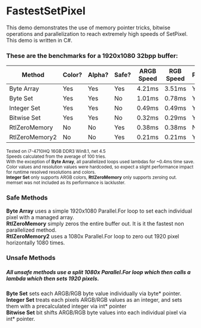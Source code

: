 # FastestSetPixel
This demo demonstrates the use of memory pointer tricks, bitwise operations and parallelization to reach extremely high speeds of SetPixel. This demo is written in C#.

### These are the benchmarks for a 1920x1080 32bpp buffer:
| Method        | Color?        | Alpha?        | Safe?         | ARGB Speed    | RGB Speed     | Parallel.For? |
| ------------- | ------------- | ------------- | ------------- | ------------- | ------------- | ------------- |
| Byte Array    | Yes           | Yes           | Yes           | 4.21ms        | 3.51ms        | Yes           |
| Byte Set      | Yes           | Yes           | No            | 1.01ms        | 0.78ms        | Yes           |
| Integer Set   | Yes           | Yes           | No            | 0.49ms        | 0.49ms        | Yes           |
| Bitwise Set   | Yes           | Yes           | No            | 0.32ms        | 0.29ms        | Yes           |
| RtlZeroMemory | No            | No            | Yes           | 0.38ms        | 0.38ms        | No            |
| RtlZeroMemory2 | No           | No            | Yes           | 0.21ms        | 0.21ms        | Yes           |

<sub>Tested on i7-4710HQ 16GB DDR3 Win8.1, net 4.5<br/>
Speeds calculated from the average of 100 tries.<br/>
With the exception of **Byte Array**, all parallelized loops used lambdas for ~0.4ms time save.<br/>
Color values and resolution values were hardcoded, so expect a slight performance impact for runtime resolved resolutions and colors.<br/>
**Integer Set** only supports ARGB colors, **RtlZeroMemory** only supports zeroing out.<br/>
memset was not included as its performance is lackluster.
</sub>

### Safe Methods
**Byte Array** uses a simple 1920x1080 Parallel.For loop to set each individual pixel with a managed array.<br/>
**RtlZeroMemory** simply zeros the entire buffer out. It is it the fastest non parallelized method.<br/>
**RtlZeroMemory2** uses a 1080x Parallel.For loop to zero out 1920 pixel horizontally 1080 times.

### Unsafe Methods
##### All unsafe methods use a split 1080x Parallel.For loop which then calls a lambda which then sets 1920 pixels.
**Byte Set** sets each ARGB/RGB byte value individually via byte* pointer.<br/>
**Integer Set** treats each pixels ARGB/RGB values as an integer, and sets them with a precalculated integer via int* pointer<br/>
**Bitwise Set** bit shifts ARGB/RGB byte values into each individual pixel via int* pointer.<br/>


